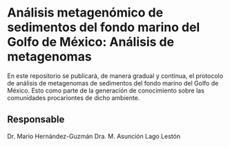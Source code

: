 # Análisis metagenómico de sedimentos del fondo marino del Golfo de México: Análisis de metagenomas

En este repositorio se publicará, de manera gradual y continua, el protocolo de análisis de metagenomas de sedimentos del fondo marino del Golfo de México. Esto como parte de la generación de conocimiento sobre las comunidades procariontes de dicho ambiente.

## Responsable

Dr. Mario Hernández-Guzmán
Dra. M. Asunción Lago Lestón
